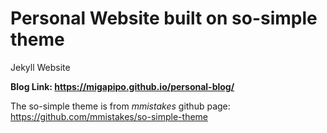 # Personal Website built on so-simple theme

Jekyll Website

**Blog Link: https://migapipo.github.io/personal-blog/**


The so-simple theme is from *mmistakes* github page: https://github.com/mmistakes/so-simple-theme
